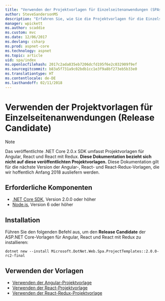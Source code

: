 ```yaml
---
title: "Verwenden der Projektvorlagen für Einzelseitenanwendungen (SPAs)"
author: SteveSandersonMS
description: "Erfahren Sie, wie Sie die Projektvorlagen für die Einzelseitenanwendung (Single-Page Application, SPA) ASP.NET Core (Release Candidate) installieren und sich mit ihr vertraut machen."
manager: wpickett
ms.author: scaddie
ms.custom: mvc
ms.date: 12/06/2017
ms.devlang: csharp
ms.prod: aspnet-core
ms.technology: aspnet
ms.topic: article
uid: spa/index
ms.openlocfilehash: 2017c2ada835eb7206dcfd195f6e2c032909f9ef
ms.sourcegitcommit: b83a5f731a9c02bdb1cc1e3f9a8bf273eb5b33e0
ms.translationtype: HT
ms.contentlocale: de-DE
ms.lasthandoff: 02/11/2018
---
```

# <a name="use-the-single-page-application-templates-release-candidate"></a>Verwenden der Projektvorlagen für Einzelseitenanwendungen (Release Candidate)

> [!NOTE]
> Das veröffentlichte .NET Core 2.0.x SDK umfasst Projektvorlagen für Angular, React und React mit Redux. **Diese Dokumentation bezieht sich nicht auf diese veröffentlichten Projektvorlagen.** Diese Dokumentation gilt für die nächste Version der Angular-, React- und React-Redux-Vorlagen, die wir hoffentlich Anfang 2018 ausliefern werden.

## <a name="prerequisites"></a>Erforderliche Komponenten

* [.NET Core SDK](https://www.microsoft.com/net/download), Version 2.0.0 oder höher
* [Node.js](https://nodejs.org), Version 6 oder höher

## <a name="installation"></a>Installation

Führen Sie den folgenden Befehl aus, um den **Release Candidate** der ASP.NET Core-Vorlagen für Angular, React und React mit Redux zu installieren:

```console
dotnet new --install Microsoft.DotNet.Web.Spa.ProjectTemplates::2.0.0-rc2-final
```

## <a name="use-the-templates"></a>Verwenden der Vorlagen

- [Verwenden der Angular-Projektvorlage](xref:spa/angular)
- [Verwenden der React-Projektvorlage](xref:spa/react)
- [Verwenden der React-Redux-Projektvorlage](xref:spa/react-with-redux)
